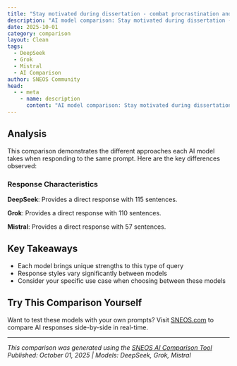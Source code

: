 ```yaml
---
title: "Stay motivated during dissertation - combat procrastination and burnout"
description: "AI model comparison: Stay motivated during dissertation - combat procrastination and burnout..."
date: 2025-10-01
category: comparison
layout: Clean
tags:
  - DeepSeek
  - Grok
  - Mistral
  - AI Comparison
author: SNEOS Community
head:
  - - meta
    - name: description
      content: "AI model comparison: Stay motivated during dissertation - combat procrastination and burnout..."
---
```


<ChatComparison
  title="Stay motivated during dissertation - combat procrastination and burnout"
  prompt="Stay motivated during dissertation - combat procrastination and burnout"
  :responses='{"DeepSeek": "Of course. Staying motivated through a dissertation is a marathon, not a sprint. Procrastination and burnout are not signs of weakness; they are predictable challenges of a long, solitary, and demanding project.\n\nHere is a comprehensive guide to combat them, broken down into strategies for each, and how they often feed into each other.\n\n### Part 1: Slaying the Procrastination Dragon\n\nProcrastination is often not about laziness, but about **fear, overwhelm, or lack of clarity.**\n\n**1. Break the \u0022Monolith\u0022 into \u0022Molecules\u0022**\nThe thought of \u0022writing a dissertation\u0022 is paralyzing. The thought of \u0022writing 300 words on the methodology for participant selection\u0022 is manageable.\n* **The Power of Tiny Goals:** Instead of \u0022work on Chapter 2,\u0022 your task should be: \u0022Outline the first 3 sub-headings of Chapter 2\u0022 or \u0022Find 5 sources for the literature review section on X theory.\u0022\n* **Use a Reverse Timeline:** Start with your defense date and work backward. When must the final draft be done? The revisions? The first full draft? The first chapter? This makes the process feel less abstract.\n\n**2. The \u0022Start Ugly\u0022 Principle (Embrace the Shitty First Draft)**\nPerfectionism is the engine of procrastination. Give yourself explicit permission to write poorly.\n* **Set a Timer for 25 Minutes:** Use the Pomodoro Technique. Your goal for that 25 minutes is not to write well, but simply to **get words on the page.** You can\u0027t edit a blank page. Tell yourself, \u0022I will fix this later, but for now, I just need to vomit words onto the document.\u0022\n\n**3. Create Unambiguous, Time-Bound Sessions**\n\u0022Working on my dissertation all day\u0022 is a recipe for doing nothing. Be specific.\n* **Bad Plan:** \u0022Work on dissertation Saturday.\u0022\n* **Good Plan:** \u0022Saturday, 9 AM - 10:30 AM: Draft the introduction to the findings section (aim for 500 words). 11 AM - 12 PM: Organize references for Chapter 3.\u0022\n* **Schedule Your Work:** Treat your writing time like a fixed appointment you cannot miss.\n\n**4. Engineer Your Environment**\n* **Minimize Distractions:** Use website blockers (Freedom, Cold Turkey) on your computer. Put your phone in another room.\n* **Have a \u0022Dissertation Zone\u0022:** If possible, have a specific place for work. When you\u0027re there, you work. This helps create a mental association.\n* **Prepare the Night Before:** At the end of your workday, write down the *one* most important task for tomorrow. This creates instant momentum when you start.\n\n**5. The 5-Minute Rule**\nIf you\u0027re resisting a task, promise yourself you\u0027ll only do it for five minutes. Often, starting is the hardest part. After five minutes, the friction is reduced, and it\u0027s easier to continue.\n\n---\n\n### Part 2: Preventing and Recovering from Burnout\n\nBurnout is a state of emotional, physical, and mental exhaustion caused by prolonged stress.\n\n**1. Prioritize Ruthless Self-Care (It\u0027s Non-Negotiable)**\nYou cannot pour from an empty cup. Your brain is your primary tool; you must maintain it.\n* **Sleep:** 7-9 hours. Nothing degrades cognitive function faster than sleep deprivation.\n* **Move Your Body:** 30 minutes of moderate exercise most days. This is not optional; it clears your mind, reduces stress, and boosts energy.\n* **Eat Well:** Fuel your brain with real food, not just caffeine and sugar.\n* **Hydrate:** Keep a water bottle on your desk.\n\n**2. Build a \u0022Dissertation-Free\u0022 Life**\nYour identity cannot become \u0022the dissertation person.\u0022\n* **Schedule Fun:** Literally put \u0022hobby,\u0022 \u0022see friends,\u0022 \u0022watch a movie\u0022 in your calendar. Guard this time as fiercely as your work time.\n* **Socialize:** Make plans with people who don\u0027t want to talk about your research. Laugh. Connect.\n* **Have a Non-Academic Hobby:** Something you do with your hands (cooking, gardening, painting) or body (sports, hiking) can be incredibly restorative.\n\n**3. Set Firm Boundaries**\n* **Work Hours:** Decide on your \u0022quitting time\u0022 each day and stick to it. Close the laptop and walk away.\n* **Weekends:** Protect at least one full day per weekend where you do zero dissertation work. A true break allows your subconscious to process ideas.\n\n**4. Celebrate ALL Wins (Not Just Big Milestones)**\nFinished a tough paragraph? Found a great source? Submitted a draft to your advisor? **Celebrate!**\n* **Acknowledge Progress:** The path is long, and if you only celebrate at the end, you\u0027ll be miserable. Reward yourself with a small treat, a nice coffee, or an episode of your favorite show.\n* **Keep a \u0022Done\u0022 List:** Alongside your \u0022To-Do\u0022 list, keep a list of everything you\u0027ve accomplished. Review it when you feel you\u0027re not making progress.\n\n---\n\n### Part 3: The Synergy - When Procrastination Meets Burnout\n\nThis is the vicious cycle: You procrastinate because you\u0027re overwhelmed -\u003E You feel guilty and work marathon sessions to catch up -\u003E This leads to exhaustion and burnout -\u003E Your burned-out brain has even less capacity to focus, so you procrastinate more.\n\n**To break the cycle:**\n\n**1. Practice Self-Compassion**\nTalk to yourself like you would talk to a friend in the same situation. \u0022This is really hard. It\u0027s normal to feel stuck. What\u0027s one tiny thing I can do to move forward?\u0022 Shame and guilt are fuel for the cycle; self-compassion breaks it.\n\n**2. Reconnect with Your \u0022Why\u0022**\nIn the grind, it\u0027s easy to forget the bigger picture.\n* Why did you start this project? What question are you passionate about?\n* What will this degree allow you to do?\n* Remind yourself of the contribution you\u0027re making, however small.\n\n**3. Use Your Support System**\n* **Your Advisor:** Schedule regular check-ins. They\u0027ve been there. They can provide perspective, a nudge, or just reassurance.\n* **Peers:** Form or join a writing group. Body doubling (working in the same room as someone else, even virtually) is incredibly powerful for accountability.\n* **Therapy/Counseling:** Most universities offer free counseling services. It\u0027s a fantastic space to develop coping strategies for stress, anxiety, and perfectionism.\n\n### Your Quick-Start Emergency Kit (If You\u0027re in a Rut *Right Now*)\n\n1. **Stop.** Close your eyes and take three deep, slow breaths.\n2. **Set a 25-minute timer.**\n3. **Open your document.**\n4. **Your ONLY task:** Write one paragraph about anything related to your dissertation. It can be a summary of a reading, a description of a problem, even a brain-dump of why you\u0027re stuck. **No editing, no judging.**\n5. When the timer goes off, **stop.** Acknowledge that you did it.\n6. **Now, go do something completely different and pleasurable for at least 30 minutes.** Take a walk, call a friend, listen to music.\n\nYou can do this. It\u0027s a monumental task, but it\u0027s done one sentence, one hour, one day at a time. Be kind to yourself, be strategic, and keep putting one foot in front of the other. The finish line is there.", "Grok": "Writing a dissertation is a marathon, not a sprint, and staying motivated while fending off procrastination and burnout is key to crossing the finish line. Below are actionable strategies to help you stay on track, maintain your drive, and protect your mental and physical well-being.\n\n### 1. **Set Clear, Achievable Goals**\n - Break your dissertation into smaller, manageable tasks (e.g., outline a chapter, write 500 words, review 5 articles). This makes the process less overwhelming and gives you a sense of accomplishment.\n - Use the SMART goal framework (Specific, Measurable, Achievable, Relevant, Time-bound). For example, instead of \u201CWork on Chapter 2,\u201D aim for \u201CWrite the introduction to Chapter 2 by Friday.\u201D\n - Celebrate small wins. Finishing a section or hitting a word count milestone deserves recognition\u2014treat yourself to something small like a coffee or a favorite snack.\n\n### 2. **Create a Realistic Schedule**\n - Establish a routine that fits your natural rhythm. If you\u2019re a morning person, dedicate early hours to focused writing. If nights work better, plan accordingly.\n - Block out specific times for dissertation work, treating them as non-negotiable appointments.\n - Use time management techniques like the **Pomodoro Technique**: Work for 25 minutes, then take a 5-minute break. After 4 cycles, take a longer 15-30 minute break. This helps maintain focus and prevents mental fatigue.\n - Be flexible. If life throws curveballs, adjust your schedule without guilt\u2014just get back on track as soon as possible.\n\n### 3. **Combat Procrastination Head-On**\n - Identify your triggers. Are you avoiding work because it feels daunting, or are you distracted by social media? Pinpoint the root cause.\n - Start with the \u201C2-Minute Rule\u201D: Commit to working on your dissertation for just 2 minutes. Often, starting is the hardest part, and momentum kicks in.\n - Remove distractions. Use apps like Forest, Freedom, or Cold Turkey to block social media or websites during work hours. Put your phone in another room if needed.\n - Focus on progress, not perfection. A rough draft is better than no draft. You can edit later\u2014get words on the page first.\n - Accountability partners help. Pair up with a friend or colleague to share daily or weekly goals and check in on each other\u2019s progress.\n\n### 4. **Prevent and Manage Burnout**\n - **Prioritize self-care**: Sleep 7-8 hours a night, eat balanced meals, and stay hydrated. Physical health directly impacts mental stamina.\n - **Schedule breaks and downtime**: Step away from your desk regularly. Go for a walk, stretch, or do a quick mindfulness exercise. Burnout often creeps in when you push without pausing.\n - **Set boundaries**: Avoid overworking\u2014limit dissertation hours to avoid diminishing returns. For example, stop after 4-6 focused hours rather than pushing for 10 unproductive ones.\n - **Engage in non-dissertation activities**: Maintain hobbies or social connections, even if scaled back. A coffee with a friend or a 30-minute workout can recharge your energy.\n - Watch for warning signs of burnout: irritability, exhaustion, lack of motivation, or difficulty concentrating. If you notice these, take a day or two to rest without guilt.\n\n### 5. **Stay Motivated by Connecting to Your \u2018Why\u2019**\n - Remind yourself why you started this journey. Is it to contribute to your field, achieve a personal goal, or open career doors? Write down your purpose and revisit it during low moments.\n - Visualize the end goal. Imagine walking across the stage at graduation or seeing \u201CDr.\u201D before your name. Keep a picture or note of this vision near your workspace.\n - Track your progress. Use a visual tool like a checklist or a progress bar to see how far you\u2019ve come. Apps like Trello or a simple notebook can work for this.\n - Reward yourself for milestones. Finished a chapter? Treat yourself to a movie night or a favorite meal. Positive reinforcement keeps you going.\n\n### 6. **Build a Support System**\n - Communicate with your advisor or supervisor regularly for guidance and reassurance. Their feedback can help you feel on track.\n - Join or form a writing group with peers. Sharing struggles and successes with others in the same boat can be incredibly motivating.\n - Lean on friends and family for emotional support. Let them know when you\u2019re struggling\u2014they can\u2019t help if they don\u2019t know.\n - Consider professional help if needed. If procrastination or burnout feels unmanageable, a counselor or therapist can provide tools to cope with stress or anxiety.\n\n### 7. **Reframe Challenges and Setbacks**\n - Writer\u2019s block happens\u2014don\u2019t panic. Switch tasks (e.g., organize references or edit another section) or take a short break to clear your mind.\n - Accept that some days will be less productive. Focus on consistency over intensity. Even 30 minutes of work is better than none.\n - View setbacks as learning opportunities. If a chapter needs heavy revisions, see it as a chance to refine your argument, not a failure.\n - Practice self-compassion. Avoid negative self-talk like \u201CI\u2019m not good enough.\u201D Replace it with \u201CI\u2019m doing my best, and that\u2019s enough right now.\u201D\n\n### 8. **Leverage Tools and Resources**\n - Use writing aids like Scrivener for organizing your dissertation or Grammarly for polishing drafts. These can save time and reduce frustration.\n - Keep a research journal or digital notes (e.g., in Notion or Evernote) to jot down ideas, track sources, and brainstorm without pressure.\n - Explore university resources like writing centers, workshops, or mental health services. They\u2019re there to support you.\n\n### 9. **Mix Up Your Environment**\n - Change your workspace occasionally to refresh your mindset. Try a library, caf\u00E9, or even a park if weather permits.\n - If you\u2019re stuck, a new setting can spark inspiration. Just ensure it\u2019s not too distracting.\n - Keep your primary workspace tidy\u2014clutter can subconsciously add to stress.\n\n### 10. **Focus on the Present**\n - Don\u2019t obsess over the entire dissertation. Concentrate on the task for today or this week. Thinking too far ahead can lead to overwhelm.\n - Practice mindfulness or grounding techniques if anxiety creeps in. A quick 5-minute breathing exercise can recenter you.\n\n### Final Thought:\nRemember that completing a dissertation is as much about endurance and self-care as it is about intellect. Progress may feel slow, but every step forward counts. You\u2019re building something significant\u2014not just a document, but a testament to your perseverance. Keep your eyes on the prize, and don\u2019t hesitate to ask for help when you need it. You\u2019ve got this! If you\u2019d like specific tips on a particular chapter, time management tool, or coping strategy, just let me know.", "Mistral": "Completing a dissertation is a significant challenge that often involves long hours of research, writing, and editing. Staying motivated and combating procrastination and burnout are crucial for success. Here are some strategies to help you:\n\n### Staying Motivated\n\n1. **Set Clear Goals**:\n - Break down your dissertation into smaller, manageable tasks.\n - Set daily, weekly, and monthly goals to keep yourself on track.\n\n2. **Create a Schedule**:\n - Develop a routine that includes dedicated time slots for research, writing, and breaks.\n - Use a calendar or planner to organize your tasks and deadlines.\n\n3. **Find Your \u0027Why\u0027**:\n - Remind yourself of the reasons you started your dissertation.\n - Visualize the end goal and the benefits of completing your work.\n\n4. **Reward Yourself**:\n - Set small rewards for completing tasks or milestones.\n - Celebrate your progress, no matter how small.\n\n5. **Seek Support**:\n - Join a study group or find a mentor who can provide guidance and encouragement.\n - Share your progress with friends, family, or colleagues to stay accountable.\n\n### Combating Procrastination\n\n1. **Identify Triggers**:\n - Recognize what causes you to procrastinate and try to eliminate or minimize those triggers.\n - Common triggers include distractions, lack of clarity, and feeling overwhelmed.\n\n2. **Use the Pomodoro Technique**:\n - Work in 25-minute intervals (pomodoros) followed by a 5-minute break.\n - After four pomodoros, take a longer break.\n\n3. **Prioritize Tasks**:\n - Use the Eisenhower Matrix to categorize tasks based on urgency and importance.\n - Focus on high-priority tasks first.\n\n4. **Eliminate Distractions**:\n - Create a distraction-free workspace.\n - Use apps or browser extensions to block time-wasting websites.\n\n5. **Start Small**:\n - Begin with the easiest or most enjoyable tasks to build momentum.\n - Break larger tasks into smaller, more manageable steps.\n\n### Avoiding Burnout\n\n1. **Take Regular Breaks**:\n - Ensure you take short breaks throughout the day.\n - Use techniques like the Pomodoro Technique to structure your work and break times.\n\n2. **Practice Self-Care**:\n - Make sure you are getting enough sleep, eating well, and exercising regularly.\n - Engage in activities that you enjoy and that help you relax.\n\n3. **Set Boundaries**:\n - Establish clear boundaries between work and personal time.\n - Avoid working late into the night or on weekends unless absolutely necessary.\n\n4. **Stay Organized**:\n - Keep your workspace tidy and organized.\n - Use tools like project management software to keep track of your progress and deadlines.\n\n5. **Seek Professional Help**:\n - If you feel overwhelmed, consider speaking with a counselor or therapist.\n - Many universities offer mental health services for students.\n\n### Additional Tips\n\n1. **Mindfulness and Meditation**:\n - Practice mindfulness techniques to stay focused and reduce stress.\n - Meditation can help clear your mind and improve concentration.\n\n2. **Stay Connected**:\n - Maintain social connections and avoid isolating yourself.\n - Regular interaction with others can provide emotional support and motivation.\n\n3. **Reflect on Progress**:\n - Regularly review what you have accomplished.\n - Seeing your progress can boost your motivation and confidence.\n\nBy implementing these strategies, you can stay motivated, combat procrastination, and avoid burnout, ultimately leading to a successful completion of your dissertation."}' 
  published-date="11:13"
/>

## Analysis

This comparison demonstrates the different approaches each AI model takes when responding to the same prompt. Here are the key differences observed:

### Response Characteristics

**DeepSeek**: Provides a direct response with 115 sentences. 

**Grok**: Provides a direct response with 110 sentences. 

**Mistral**: Provides a direct response with 57 sentences. 

## Key Takeaways

- Each model brings unique strengths to this type of query
- Response styles vary significantly between models
- Consider your specific use case when choosing between these models

## Try This Comparison Yourself

Want to test these models with your own prompts? Visit [SNEOS.com](https://sneos.com) to compare AI responses side-by-side in real-time.

---

*This comparison was generated using the [SNEOS AI Comparison Tool](https://sneos.com)*
*Published: October 01, 2025 | Models: DeepSeek, Grok, Mistral*
